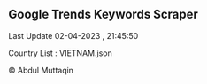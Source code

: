 

## Google Trends Keywords Scraper 
 
Last Update 02-04-2023 , 21:45:50

Country List :
VIETNAM.json



© Abdul Muttaqin 
